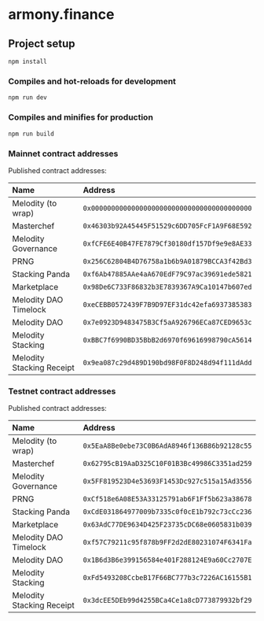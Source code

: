 # armony.finance

## Project setup

```
npm install
```

### Compiles and hot-reloads for development

```
npm run dev
```

### Compiles and minifies for production

```
npm run build
```

### Mainnet contract addresses

Published contract addresses:

| Name                      | Address                                      |
|:--------------------------|:---------------------------------------------|
| Melodity (to wrap)        | `0x0000000000000000000000000000000000000000` |
| Masterchef                | `0x46303b92A45445F51529c6DD705FcF1A9F68E592` |
| Melodity Governance       | `0xfCFE6E40B47FE7879Cf30180df157Df9e9e8AE33` |
| PRNG                      | `0x256C62804B4D76758a1b6b9A01879BCCA3f42Bd3` |
| Stacking Panda            | `0xf6Ab47885AAe4aA670EdF79C97ac39691ede5821` |
| Marketplace               | `0x98De6C733F86832b3E7839367A9Ca10147b607ed` |
| Melodity DAO Timelock     | `0xeCEBB0572439F7B9D97EF31dc42efa6937385383` |
| Melodity DAO              | `0x7e0923D9483475B3Cf5aA926796ECa87CED9653c` |
| Melodity Stacking         | `0xBBC7f6990BD35BbB2d6970f69616998790cA5614` |
| Melodity Stacking Receipt | `0x9ea087c29d489D190bd98F0F8D248d94f111dAdd` |

### Testnet contract addresses

Published contract addresses:

| Name                      | Address                                      |
|:--------------------------|:---------------------------------------------|
| Melodity (to wrap)        | `0x5EaA8Be0ebe73C0B6AdA8946f136B86b92128c55` |
| Masterchef                | `0x62795cB19AaD325C10F01B3Bc49986C3351ad259` |
| Melodity Governance       | `0x5FF819523D4e53693F1453Dc927c515a15Ad3556` |
| PRNG                      | `0xCf518e6A08E53A33125791ab6F1Ff5b623a38678` |
| Stacking Panda            | `0xCdE031864977009b7335c0f0cE1b792c73cCc236` |
| Marketplace               | `0x63AdC77DE9634D425F23735cDC68e0605831b039` |
| Melodity DAO Timelock     | `0xf57C79211c95f878b9FF2d2dE80231074F6341Fa` |
| Melodity DAO              | `0x1B6d3B6e399156584e401F288124E9a60Cc2707E` |
| Melodity Stacking         | `0xFd5493208CcbeB17F66BC777b3c7226AC16155B1` |
| Melodity Stacking Receipt | `0x3dcEE5DEb99d4255BCa4Ce1a8cD773879932bf29` |
